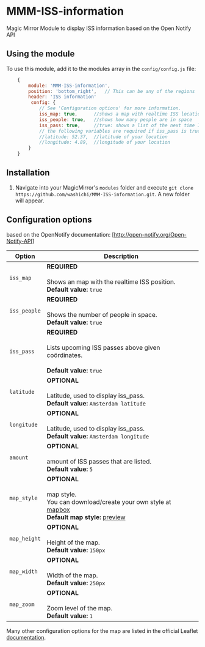 # MMM-ISS-information
Magic Mirror Module to display ISS information based on the Open Notify API

## Using the module

To use this module, add it to the modules array in the `config/config.js` file:
````javascript
	{
		module: 'MMM-ISS-information',
		position: 'bottom_right',	// This can be any of the regions
		header: 'ISS information'
		 config: {
            // See 'Configuration options' for more information.
            iss_map: true, 		//shows a map with realtime ISS location
            iss_people: true, 	//shows how many people are in space
            iss_pass: true, 	//true: shows a list of the next time ISS passes above given coordinates
            // the following variables are required if iss_pass is true:
           	//latitude: 52.37, 	//latitude of your location
            //longitude: 4.89,	//longitude of your location
        }
	}
````
## Installation
1. Navigate into your MagicMirror's `modules` folder and execute `git clone https://github.com/washichi/MMM-ISS-information.git`. A new folder will appear.


## Configuration options
based on the OpenNotify documentation: [http://open-notify.org/Open-Notify-API]

| Option            | Description
| ----------------- | -----------
| `iss_map`         | **REQUIRED** <br><br> Shows an map with the realtime ISS position. <br> **Default value:** `true`
| `iss_people`      | **REQUIRED** <br><br> Shows the number of people in space. <br> **Default value:** `true`
| `iss_pass`        | **REQUIRED** <br><br> Lists upcoming ISS passes above given coördinates. <br><br> **Default value:** `true`
| `latitude`        | **OPTIONAL** <br><br> Latitude, used to display iss_pass. <br> **Default value:** `Amsterdam latitude`
| `longitude`       | **OPTIONAL** <br><br> Latitude, used to display iss_pass. <br> **Default value:** `Amsterdam longitude`
| `amount`          | **OPTIONAL** <br><br>amount of ISS passes that are listed. <br> **Default value:** `5`
| `map_style`       | **OPTIONAL** <br><br>map style. <br> You can download/create your own style at [mapbox](https://www.mapbox.com/studio/styles) <br> **Default map style:** [preview](https://api.mapbox.com/styles/v1/washichi/ciynd54zw00002spiqbgeyi7y.html?title=true&access_token=pk.eyJ1Ijoid2FzaGljaGkiLCJhIjoiY2l5bmN5OWZhMDAyeTJxcXFrbTBvM3ljaSJ9.2D2Nkf_YtxbPPiwCsXG0WA#1.6/29.811777/41.858478/0) 
| `map_height`      | **OPTIONAL** <br><br>Height of the map. <br> **Default value:** `150px`
| `map_width`       | **OPTIONAL** <br><br>Width of the map. <br> **Default value:** `250px`
| `map_zoom`        | **OPTIONAL** <br><br>Zoom level of the map. <br> **Default value:** `1`

Many other configuration options for the map are listed in the official Leaflet [documentation](http://leafletjs.com/reference.html).

